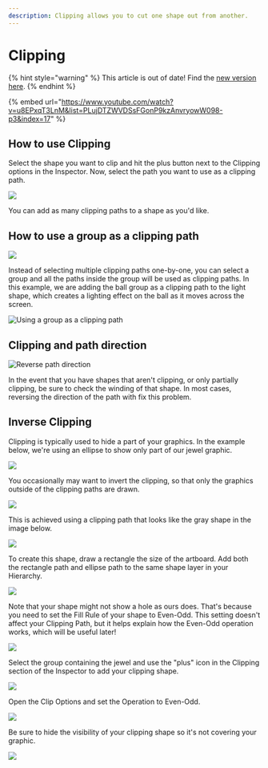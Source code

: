 ```yaml
---
description: Clipping allows you to cut one shape out from another.
---
```


# Clipping

{% hint style="warning" %}
This article is out of date! Find the [new version here](https://rive.app/community/doc/clipping/docbYLdCButS).
{% endhint %}

{% embed url="https://www.youtube.com/watch?v=u8EPxqT3LnM&list=PLujDTZWVDSsFGonP9kzAnvryowW098-p3&index=17" %}

## How to use Clipping

Select the shape you want to clip and hit the plus button next to the Clipping options in the Inspector. Now, select the path you want to use as a clipping path.

![](../../.gitbook/assets/clipping\_20px.gif)

You can add as many clipping paths to a shape as you'd like.

## How to use a group as a clipping path

![](../../.gitbook/assets/clipping\_group.png)

Instead of selecting multiple clipping paths one-by-one, you can select a group and all the paths inside the group will be used as clipping paths. In this example, we are adding the ball group as a clipping path to the light shape, which creates a lighting effect on the ball as it moves across the screen.

![Using a group as a clipping path](../../.gitbook/assets/clipping\_group.gif)

## Clipping and path direction

![Reverse path direction](../../.gitbook/assets/clipping\_fiix.gif)

In the event that you have shapes that aren't clipping, or only partially clipping, be sure to check the winding of that shape. In most cases, reversing the direction of the path with fix this problem.

&#x20;

## Inverse Clipping

Clipping is typically used to hide a part of your graphics. In the example below, we're using an ellipse to show only part of our jewel graphic.

![](../../.gitbook/assets/clipping\_jewel.png)

You occasionally may want to invert the clipping, so that only the graphics outside of the clipping paths are drawn.

![](../../.gitbook/assets/jewel-inversed.png)

This is achieved using a clipping path that looks like the gray shape in the image below.

![](../../.gitbook/assets/jewel-inversed-path.png)

To create this shape, draw a rectangle the size of the artboard. Add both the rectangle path and ellipse path to the same shape layer in your Hierarchy.

![](../../.gitbook/assets/screen-shot-2020-09-23-at-5.07.20-pm.png)

Note that your shape might not show a hole as ours does. That's because you need to set the Fill Rule of your shape to Even-Odd. This setting doesn't affect your Clipping Path, but it helps explain how the Even-Odd operation works, which will be useful later!

![](../../.gitbook/assets/screen-shot-2020-09-23-at-5.09.49-pm.png)

Select the group containing the jewel and use the "plus" icon in the Clipping section of the Inspector to add your clipping shape.

![](../../.gitbook/assets/screen-shot-2020-09-23-at-5.25.23-pm.png)

Open the Clip Options and set the Operation to Even-Odd.

![](../../.gitbook/assets/screen-shot-2020-09-23-at-5.20.32-pm.png)

Be sure to hide the visibility of your clipping shape so it's not covering your graphic.

![](../../.gitbook/assets/screen-shot-2020-09-23-at-5.22.43-pm.png)
